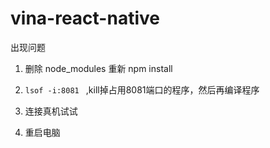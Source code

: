 # vina-react-native

出现问题

1. 删除 node_modules 重新 npm install

2. `lsof -i:8081 ` ,kill掉占用8081端口的程序，然后再编译程序

3. 连接真机试试

4. 重启电脑


